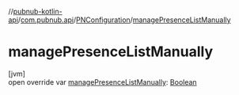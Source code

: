//[pubnub-kotlin-api](../../../index.md)/[com.pubnub.api](../index.md)/[PNConfiguration](index.md)/[managePresenceListManually](manage-presence-list-manually.md)

# managePresenceListManually

[jvm]\
open override var [managePresenceListManually](manage-presence-list-manually.md): [Boolean](https://kotlinlang.org/api/latest/jvm/stdlib/kotlin/-boolean/index.html)
